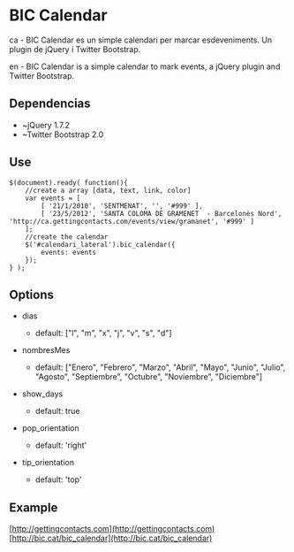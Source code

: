 BIC Calendar
============

ca - BIC Calendar es un simple calendari per marcar esdeveniments. Un plugin de jQuery i Twitter Bootstrap.

en - BIC Calendar is a simple calendar to mark events, a jQuery plugin and Twitter Bootstrap.


Dependencias
------------

- ~jQuery 1.7.2
- ~Twitter Bootstrap 2.0

Use
---

	$(document).ready( function(){
		//create a array [data, text, link, color] 
		var events = [
			[ '21/1/2010', 'SENTMENAT', '', '#999' ],
			[ '23/5/2012', 'SANTA COLOMA DE GRAMENET  - Barcelonès Nord', 'http://ca.gettingcontacts.com/events/view/gramanet', '#999' ]
		];
		//create the calendar
		$('#calendari_lateral').bic_calendar({
			events: events
		});
	} );


Options
-------

- dias
	- default: ["l", "m", "x", "j", "v", "s", "d"]

- nombresMes
	- default: ["Enero", "Febrero", "Marzo", "Abril", "Mayo", "Junio", "Julio", "Agosto", "Septiembre", "Octubre", "Noviembre", "Diciembre"]

- show_days
	- default: true

- pop_orientation
	- default: 'right'

- tip_orientation
	- default: 'top'


Example
-------

[http://gettingcontacts.com](http://gettingcontacts.com)
[http://bic.cat/bic_calendar](http://bic.cat/bic_calendar)
